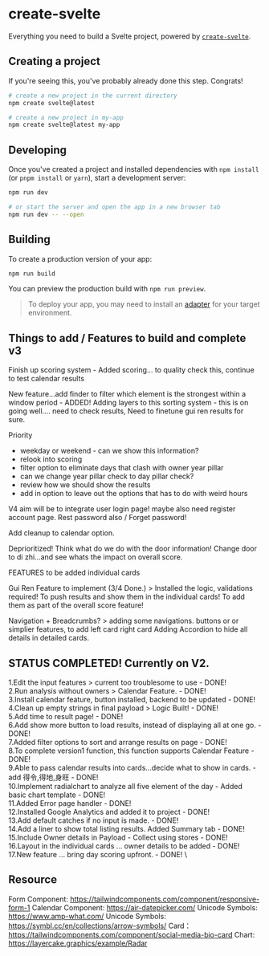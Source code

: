 # create-svelte

Everything you need to build a Svelte project, powered by [`create-svelte`](https://github.com/sveltejs/kit/tree/master/packages/create-svelte).

## Creating a project

If you're seeing this, you've probably already done this step. Congrats!

```bash
# create a new project in the current directory
npm create svelte@latest

# create a new project in my-app
npm create svelte@latest my-app
```

## Developing

Once you've created a project and installed dependencies with `npm install` (or `pnpm install` or `yarn`), start a development server:

```bash
npm run dev

# or start the server and open the app in a new browser tab
npm run dev -- --open
```

## Building

To create a production version of your app:

```bash
npm run build
```

You can preview the production build with `npm run preview`.

> To deploy your app, you may need to install an [adapter](https://kit.svelte.dev/docs/adapters) for your target environment.


## Things to add / Features to build and complete v3

Finish up scoring system - Added scoring...  to quality check this, continue to test calendar results

New feature...add finder to filter which element is the strongest within a window period - ADDED! 
Adding layers to this sorting system - this is on going well.... need to check results, 
Need to finetune gui ren results for sure. 

Priority
+ weekday or weekend - can we show this information? 
+ relook into scoring 
+ filter option to eliminate days that clash with owner year pillar 
+ can we change year pillar check to day pillar check? 
+ review how we should show the results 
+ add in option to leave out the options that has to do with weird hours 






V4 aim will be to integrate user login page!
maybe also need register account page. 
Rest password also / Forget password! 

Add cleanup to calendar option. 

Deprioritized! 
Think what do we do with the door information! 
Change door to di zhi...and see whats the impact on overall score. 


FEATURES to be added individual cards 

Gui Ren Feature to implement (3/4 Done.)  > Installed the logic, validations required! 
To push results and show them in the individual cards! 
To add them as part of the overall score feature! 

Navigation + Breadcrumbs?  > adding some navigations. buttons or or simplier features, to add left card right card 
Adding Accordion to hide all details in detailed cards.



## STATUS COMPLETED! Currently on V2.

1.Edit the input features > current too troublesome to use - DONE! \
2.Run analysis without owners > Calendar Feature. - DONE! \
3.Install calendar feature, button installed, backend to be updated - DONE! \
4.Clean up empty strings in final payload  > Logic Built! - DONE! \
5.Add time to result page! - DONE! \
6.Add show more button to load results, instead of displaying all at one go.  - DONE! \
7.Added filter options to sort and arrange results on page - DONE! \
8.To complete version1 function, this function supports Calendar Feature - DONE! \
9.Able to pass calendar results into cards...decide what to show in cards. - add  得令,得地,身旺  - DONE! \
10.Implement radialchart to analyze all five element of the day - Added basic chart template - DONE! \
11.Added Error page handler - DONE! \
12.Installed Google Analytics and added it to project - DONE! \
13.Add default catches if no input is made.  - DONE! \
14.Add a liner to show total listing results. Added Summary tab - DONE! \
15.Include Owner details in Payload - Collect using stores - DONE! \
16.Layout in the individual cards ... owner details to be added - DONE! \
17.New feature ... bring day scoring upfront. - DONE! \


## Resource
Form Component: https://tailwindcomponents.com/component/responsive-form-1
Calendar Component: https://air-datepicker.com/
Unicode Symbols: https://www.amp-what.com/
Unicode Symbols: https://symbl.cc/en/collections/arrow-symbols/
Card：https://tailwindcomponents.com/component/social-media-bio-card
Chart: https://layercake.graphics/example/Radar